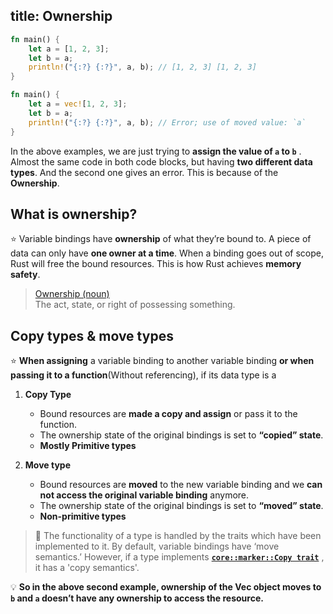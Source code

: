 title: Ownership
---

```rust
fn main() {
    let a = [1, 2, 3];
    let b = a;
    println!("{:?} {:?}", a, b); // [1, 2, 3] [1, 2, 3]
}

fn main() {
    let a = vec![1, 2, 3];
    let b = a;
    println!("{:?} {:?}", a, b); // Error; use of moved value: `a`
}
```

In the above examples, we are just trying to **assign the value of `a` to `b`** . Almost the same code in both code blocks, but having **two different data types**. And the second one gives an error. This is because of the **Ownership**.


## What is ownership?

⭐️ Variable bindings have **ownership** of what they’re bound to. A piece of data can only have **one owner at a time**. When a binding goes out of scope, Rust will free the bound resources. This is how Rust achieves **memory safety**.

> [Ownership \(noun\)](https://github.com/nikomatsakis/rust-tutorials-keynote/blob/master/Ownership%20and%20Borrowing.pdf)  
> The act, state, or right of possessing something.

## Copy types & move types
⭐️ **When assigning** a variable binding to another variable binding **or when passing it to a function**\(Without referencing\), if its data type is a

1. **Copy Type**
   * Bound resources are **made a copy and assign** or pass it to the function.
   * The ownership state of the original bindings is set to **“copied” state**.
   * **Mostly Primitive types**
   
2. **Move type**
   * Bound resources are **moved** to the new variable binding and we **can not access the original variable binding** anymore.
   * The ownership state of the original bindings is set to **“moved” state**.
   * **Non-primitive types**

> 🔎 The functionality of a type is handled by the traits which have been implemented to it. By default, variable bindings have ‘move semantics.’ However, if a type implements [**`core::marker::Copy trait`**](https://doc.rust-lang.org/core/marker/trait.Copy.html) , it has a 'copy semantics'.


💡 **So in the above second example, ownership of the Vec object moves to `b` and `a` doesn’t have any ownership to access the resource.**
